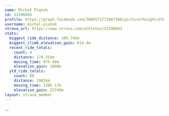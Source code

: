 ```yaml
---
name: Michał Piątek
id: 51596843
profile: https://graph.facebook.com/3089571771067360/picture?height=256&width=256
username: michal-piatek
strava_url: https://www.strava.com/athletes/51596843
stats:
  biggest_ride_distance: 109.74km
  biggest_climb_elevation_gain: 614.4m
  recent_ride_totals:
    count: 4
    distance: 174.31km
    moving_time: 07h 48m
    elevation_gain: 1008m
  ytd_ride_totals:
    count: 80
    distance: 2902km
    moving_time: 138h 17m
    elevation_gain: 22749m
layout: strava_member
--- 
```

...
